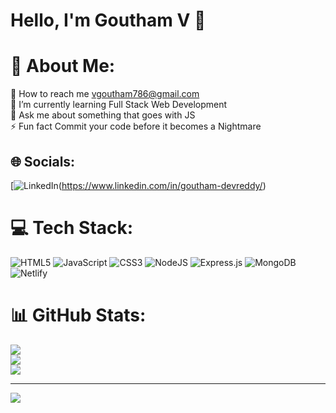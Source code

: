 

# Hello, I'm Goutham V 👋

# 💫 About Me:
🔭 How to reach me vgoutham786@gmail.com<br>🌱 I’m currently learning Full Stack Web Development<br>💬 Ask me about something that goes with JS<br>⚡ Fun fact Commit your code before it becomes a Nightmare


## 🌐 Socials:
[![LinkedIn](https://img.shields.io/badge/LinkedIn-%230077B5.svg?logo=linkedin&logoColor=white)(https://www.linkedin.com/in/goutham-devreddy/)

# 💻 Tech Stack:
![HTML5](https://img.shields.io/badge/html5-%23E34F26.svg?style=for-the-badge&logo=html5&logoColor=white) ![JavaScript](https://img.shields.io/badge/javascript-%23323330.svg?style=for-the-badge&logo=javascript&logoColor=%23F7DF1E) ![CSS3](https://img.shields.io/badge/css3-%231572B6.svg?style=for-the-badge&logo=css3&logoColor=white) ![NodeJS](https://img.shields.io/badge/node.js-6DA55F?style=for-the-badge&logo=node.js&logoColor=white) ![Express.js](https://img.shields.io/badge/express.js-%23404d59.svg?style=for-the-badge&logo=express&logoColor=%2361DAFB) ![MongoDB](https://img.shields.io/badge/MongoDB-%234ea94b.svg?style=for-the-badge&logo=mongodb&logoColor=white) ![Netlify](https://img.shields.io/badge/netlify-%23000000.svg?style=for-the-badge&logo=netlify&logoColor=#00C7B7)
# 📊 GitHub Stats:
![](https://github-readme-stats.vercel.app/api?username=vgoutham786&theme=default&hide_border=false&include_all_commits=true&count_private=true)<br/>
![](https://github-readme-streak-stats.herokuapp.com/?user=vgoutham786&theme=default&hide_border=false)<br/>
![](https://github-readme-stats.vercel.app/api/top-langs/?username=vgoutham786&theme=default&hide_border=false&include_all_commits=true&count_private=true&layout=compact)

---
[![](https://visitcount.itsvg.in/api?id=vgoutham786&icon=0&color=0)](https://visitcount.itsvg.in)

<!-- Proudly created with GPRM ( https://gprm.itsvg.in ) -->
